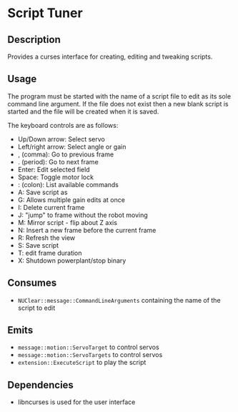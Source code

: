 Script Tuner
============

## Description

Provides a curses interface for creating, editing and tweaking scripts.

## Usage

The program must be started with the name of a script file to edit as its sole
command line argument. If the file does not exist then a new blank script is
started and the file will be created when it is saved.

The keyboard controls are as follows:

* Up/Down arrow: Select servo
* Left/right arrow: Select angle or gain
* , (comma): Go to previous frame
* . (period): Go to next frame
* Enter: Edit selected field
* Space: Toggle motor lock
* : (colon): List available commands
* A: Save script as
* G: Allows multiple gain edits at once
* I: Delete current frame
* J: "jump" to frame without the robot moving
* M: Mirror script - flip about Z axis
* N: Insert a new frame before the current frame
* R: Refresh the view
* S: Save script
* T: edit frame duration
* X: Shutdown powerplant/stop binary

## Consumes

* `NUClear::message::CommandLineArguments` containing the name of the script to edit

## Emits

* `message::motion::ServoTarget` to control servos
* `message::motion::ServoTargets` to control servos
* `extension::ExecuteScript` to play the script

## Dependencies

* libncurses is used for the user interface
